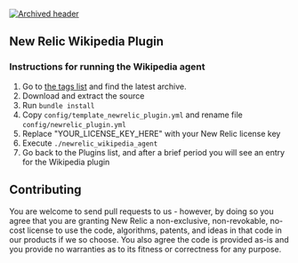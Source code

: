 [![Archived header](https://github.com/newrelic/open-source-office/raw/master/examples/categories/images/Archived.png)](https://github.com/newrelic/open-source-office/blob/master/examples/categories/index.md#archived)

## New Relic Wikipedia Plugin

### Instructions for running the Wikipedia agent

1. Go to <a href="https://github.com/newrelic-platform/newrelic_wikipedia_plugin/tags" target="_blank">the tags list</a> and find the latest archive.
1. Download and extract the source
1. Run `bundle install`
2. Copy `config/template_newrelic_plugin.yml` and rename file `config/newrelic_plugin.yml`
1. Replace "YOUR_LICENSE_KEY_HERE" with your New Relic license key
1. Execute `./newrelic_wikipedia_agent`
1. Go back to the Plugins list, and after a brief period you will see an entry for the Wikipedia plugin

## Contributing

You are welcome to send pull requests to us - however, by doing so you agree that you are granting New Relic a non-exclusive, non-revokable, no-cost license to use the code, algorithms, patents, and ideas in that code in our products if we so choose. You also agree the code is provided as-is and you provide no warranties as to its fitness or correctness for any purpose.
